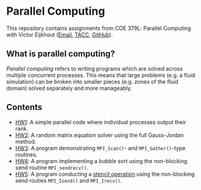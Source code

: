 # Parallel Computing

This repository contains assignments from COE 379L: Parallel Computing with Victor Eijkhout ([Email](mailto:eijkhout@tacc.utexas.edu), [TACC](https://tacc.utexas.edu/about/staff-directory/victor-eijkhout/), [GitHub](https://github.com/VictorEijkhout)).

## What is parallel computing?

*Parallel computing* refers to writing programs which are solved across multiple concurrent processes. This means that large problems (e.g. a fluid simulation) can be broken into smaller pieces (e.g. zones of the fluid domain) solved separately and more manageably.

## Contents

- [HW1](/HW1): A simple parallel code where individual processes output their rank.
- [HW2](/HW2): A random matrix equation solver using the full Gauss-Jordan method.
- [HW3](/HW3): A program demonstrating `MPI_Scan()`- and `MPI_Gather()`-type routines.
- [HW4](/HW4): A program implementing a bubble sort using the non-blocking send routine `MPI_sendrecv()`.
- [HW5](/homework5): A program conducting a [stencil operation](https://en.wikipedia.org/wiki/Iterative_Stencil_Loops) using the non-blocking send routies `MPI_Isend()` and `MPI_Irecv()`.
